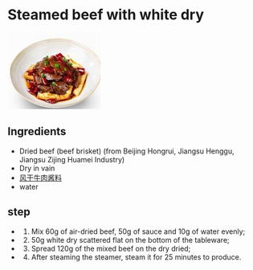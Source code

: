 # Steamed beef with white dry

![风干牛肉蒸白干](/images/风干牛肉蒸白干.jpg)

## Ingredients

- Dried beef (beef brisket) (from Beijing Hongrui, Jiangsu Henggu, Jiangsu Zijing Huamei Industry)
- Dry in vain
- [风干牛肉酱料](/配料/风干牛肉酱料.md)
- water

## step

- 1. Mix 60g of air-dried beef, 50g of sauce and 10g of water evenly;
- 2. 50g white dry scattered flat on the bottom of the tableware;
- 3. Spread 120g of the mixed beef on the dry dried;
- 4. After steaming the steamer, steam it for 25 minutes to produce.

